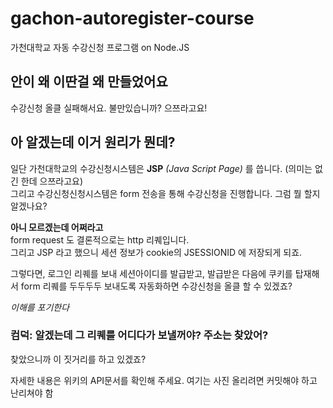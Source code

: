 # gachon-autoregister-course
가천대학교 자동 수강신청 프로그램 on Node.JS

## 안이 왜 이딴걸 왜 만들었어요
수강신청 올클 실패해서요. 불만있습니까? 으쯔라고요!

## 아 알겠는데 이거 원리가 뭔데?
일단 가천대학교의 수강신청시스템은 **JSP** *(Java Script Page)* 를 씁니다. (의미는 없긴 한데 으쯔라고요)  
그리고 수강신청신청시스템은 form 전송을 통해 수강신청을 진행합니다. 그럼 뭘 할지 알겠나요?  
  
**아니 모르겠는데 어쩌라고**  
form request 도 결론적으로는 http 리퀘입니다.  
그리고 JSP 라고 했으니 세션 정보가 cookie의 JSESSIONID 에 저장되게 되죠.  
  
그렇다면, 로그인 리퀘를 보내 세션아이디를 발급받고, 발급받은 다음에 쿠키를 탑재해서 form 리퀘를 두두두두 보내도록 자동화하면 수강신청을 올클 할 수 있겠죠?  
  
*이해를 포기한다*  
  
### 컴덕: 알겠는데 그 리퀘를 어디다가 보낼꺼야? 주소는 찾았어?
찾았으니까 이 짓거리를 하고 있겠죠?  

자세한 내용은 위키의 API문서를 확인해 주세요. 여기는 사진 올리려면 커밋해야 하고 난리쳐야 함
